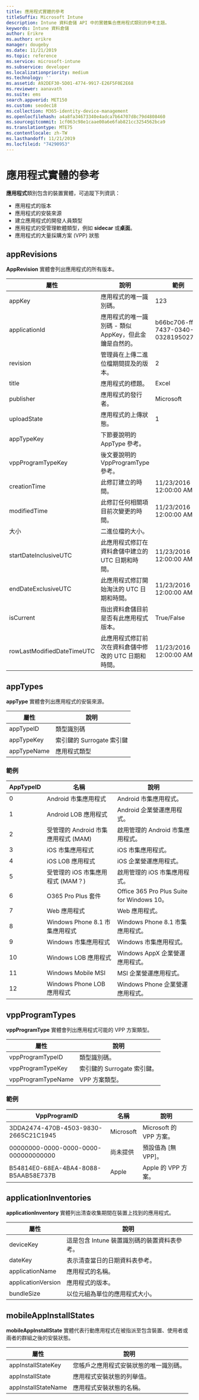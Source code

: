 ```yaml
---
title: 應用程式實體的參考
titleSuffix: Microsoft Intune
description: Intune 資料倉儲 API 中的實體集合應用程式類別的參考主題。
keywords: Intune 資料倉儲
author: Erikre
ms.author: erikre
manager: dougeby
ms.date: 11/21/2019
ms.topic: reference
ms.service: microsoft-intune
ms.subservice: developer
ms.localizationpriority: medium
ms.technology: ''
ms.assetid: A92DEF30-5D01-4774-9917-E26F5F0E2E68
ms.reviewer: aanavath
ms.suite: ems
search.appverid: MET150
ms.custom: seodec18
ms.collection: M365-identity-device-management
ms.openlocfilehash: a4a8fa34673340e4adca7b64707d8c79d4808460
ms.sourcegitcommit: 1cf063c98e1caae00a6e6fab821cc3254562bca9
ms.translationtype: MTE75
ms.contentlocale: zh-TW
ms.lasthandoff: 11/21/2019
ms.locfileid: "74290953"
---
```

# <a name="reference-for-application-entities"></a>應用程式實體的參考

**應用程式**類別包含的裝置實體，可追蹤下列資訊：

- 應用程式的版本
- 應用程式的安裝來源
- 建立應用程式的開發人員類型
- 應用程式的受管理軟體類型，例如 **sidecar** 或**桌面**。
- 應用程式的大量採購方案 (VPP) 狀態

## <a name="apprevisions"></a>appRevisions

**AppRevision** 實體會列出應用程式的所有版本。

| 屬性  | 說明 | 範例 |
|---------|------------|--------|
| appKey |應用程式的唯一識別碼。 |123 |
| applicationId |應用程式的唯一識別碼 - 類似 AppKey，但此金鑰是自然的。 |b66bc706-ffff-7437-0340-032819502773 |
| revision |管理員在上傳二進位檔期間提及的版本。 |2 |
| title |應用程式的標題。 |Excel |
| publisher |應用程式的發行者。 |Microsoft |
| uploadState |應用程式的上傳狀態。 |1 |
| appTypeKey |下節要說明的 AppType 參考。 | |
| vppProgramTypeKey |後文要說明的 VppProgramType 參考。 | |
| creationTime |此修訂建立的時間。 |11/23/2016 12:00:00 AM |
| modifiedTime |此修訂任何相關項目前次變更的時間。 |11/23/2016 12:00:00 AM |
| 大小 |二進位檔的大小。 | |
| startDateInclusiveUTC |此應用程式修訂在資料倉儲中建立的 UTC 日期和時間。 |11/23/2016 12:00:00 AM |
| endDateExclusiveUTC |此應用程式修訂開始淘汰的 UTC 日期和時間。 |11/23/2016 12:00:00 AM |
| isCurrent |指出資料倉儲目前是否有此應用程式版本。 |True/False |
| rowLastModifiedDateTimeUTC |此應用程式修訂前次在資料倉儲中修改的 UTC 日期和時間。 |11/23/2016 12:00:00 AM |

## <a name="apptypes"></a>appTypes

**appType** 實體會列出應用程式的安裝來源。

| 屬性  | 說明 |
|---------|------------|
| appTypeID |類型識別碼 |
| appTypeKey |索引鍵的 Surrogate 索引鍵 |
| appTypeName |應用程式類型 |

### <a name="example"></a>範例

| AppTypeID  | 名稱 | 說明 |
|---------|------------|--------|
| 0 |Android 市集應用程式 | Android 市集應用程式。 |
| 1 |Android LOB 應用程式 | Android 企業營運應用程式。 |
| 2 |受管理的 Android 市集應用程式 (MAM) | 啟用管理的 Android 市集應用程式。 |
| 3 |iOS 市集應用程式 | iOS 市集應用程式。 |
| 4 |iOS LOB 應用程式 | iOS 企業營運應用程式。 |
| 5 |受管理的 iOS 市集應用程式 (MAM？) | 啟用管理的 iOS 市集應用程式。 |
| 6 |O365 Pro Plus 套件 | Office 365 Pro Plus Suite for Windows 10。 |
| 7 |Web 應用程式 | Web 應用程式。 |
| 8 |Windows Phone 8.1 市集應用程式 | Windows Phone 8.1 市集應用程式。 |
| 9 |Windows 市集應用程式 | Windows 市集應用程式。 |
| 10 |Windows LOB 應用程式 | Windows AppX 企業營運應用程式。 |
| 11 |Windows Mobile MSI | MSI 企業營運應用程式。 |
| 12 |Windows Phone LOB 應用程式 | Windows Phone 企業營運應用程式。 |


## <a name="vppprogramtypes"></a>vppProgramTypes

**vppProgramType** 實體會列出應用程式可能的 VPP 方案類型。

| 屬性  | 說明 |
|---------|------------|
| vppProgramTypeID | 類型識別碼。 |
| vppProgramTypeKey | 索引鍵的 Surrogate 索引鍵。 |
| vppProgramTypeName | VPP 方案類型。 |

### <a name="example"></a>範例

| VppProgramID  | 名稱 | 說明 |
|---------|------------|--------|
| 3DDA2474-470B-4503-9830-2665C21C1945 | Microsoft | Microsoft 的 VPP 方案。 |
| 00000000-0000-0000-0000-000000000000 | 尚未提供 | 預設值為 [無 VPP]。 |
| B54814E0-68EA-4BA4-8088-B5AAB58E737B | Apple | Apple 的 VPP 方案。 |



## <a name="applicationinventories"></a>applicationInventories

**applicationInventory** 實體列出清查收集期間在裝置上找到的應用程式。

| 屬性  | 說明 |
|---------|------------|
| deviceKey | 這是包含 Intune 裝置識別碼的裝置資料表參考。 |
| dateKey | 表示清查當日的日期資料表參考。 |
| applicationName | 應用程式的名稱。 |
| applicationVersion | 應用程式的版本。 |
| bundleSize | 以位元組為單位的應用程式大小。 |

## <a name="mobileappinstallstates"></a>mobileAppInstallStates

**mobileAppInstallState** 實體代表行動應用程式在被指派至包含裝置、使用者或兩者的群組之後的安裝狀態。

| 屬性 | 說明 |
|---|---|
| appInstallStateKey | 您帳戶之應用程式安裝狀態的唯一識別碼。 |
| appInstallState | 應用程式安裝狀態的列舉值。 |
| appInstallStateName | 應用程式安裝狀態的名稱。 |



